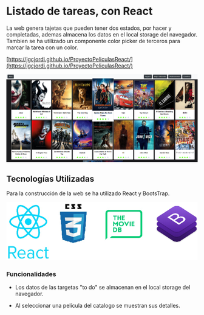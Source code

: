 # Listado de tareas, con React

La web genera tajetas que pueden tener dos estados, por hacer y completadas, ademas almacena los datos en el local storage del navegador. Tambien se ha utilizado un componente color picker de terceros para marcar la tarea con un color.

[https://jgcjordi.github.io/ProyectoPeliculasReact/](https://jgcjordi.github.io/ProyectoPeliculasReact/)

![image](https://raw.githubusercontent.com/jgcjordi/ProyectoPeliculasReact/master/readme/portada.png)

## Tecnologías Utilizadas

Para la construcción de la web se ha utilizado React y BootsTrap.

![image](https://raw.githubusercontent.com/jgcjordi/ProyectoPeliculasReact/master/readme/imagenTecnologias.png)

### Funcionalidades

* Los datos de las targetas "to do" se almacenan en el local storage del navegador.

* Al seleccionar una película del catalogo se muestran sus detalles.
